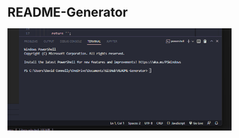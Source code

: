 # README-Generator
 
![hippo](https://raw.githubusercontent.com/cnl-95/README-Generator/main/recording/Animation.gif)

